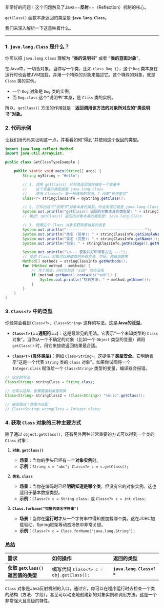 非常好的问题！这个问题触及了Java==**反射**==（Reflection）机制的核心。

`getClass()` 函数本身返回的类型是 **`java.lang.Class`**。

我们来深入解析一下这意味着什么。

---

### 1. `java.lang.Class` 是什么？

你可以把 `java.lang.Class` 理解为 **“类的说明书”** 或者 **“类的蓝图对象”**。

在Java中，一切皆对象。当你写一个类，比如 `class Dog {}`，这个 `Dog` 类本身在运行时也会被JVM加载，并用一个特殊的对象来描述它。这个特殊的对象，就是 `Class` 类的实例。

*   一个 `Dog` 对象是 `Dog` 类的实例。
*   而 `Dog.class` 这个“说明书”本身，是 `Class` 类的实例。

所以，`getClass()` 方法的作用就是：**返回调用该方法的对象所对应的“类说明书”对象。**

### 2. 代码示例

让我们用代码来证明这一点，并看看如何“得到”并使用这个返回的类型。

```java
import java.lang.reflect.Method;
import java.util.ArrayList;

public class GetClassTypeExample {

    public static void main(String[] args) {
        String myString = "Hello";

        // 1. 调用 getClass() 并将其返回值存储在一个变量中
        //    这个变量的类型就是 java.lang.Class
        //    使用 Class<?> 是一种通用的写法，? 代表“任何类型”
        Class<?> stringClassInfo = myString.getClass();

        // 2. 打印出这个“说明书”对象本身的类型，你会发现它就是 java.lang.Class
        System.out.println("getClass() 返回的对象本身的类型是: " + stringClassInfo.getClass().getName());
        // 输出: getClass() 返回的对象本身的类型是: java.lang.Class

        // 3. 使用这个 Class 对象来获取原始类的信息
        System.out.println("------------------------------------");
        System.out.println("类名 (简单): " + stringClassInfo.getSimpleName());   // 输出: String
        System.out.println("类名 (完整): " + stringClassInfo.getName());         // 输出: java.lang.String
        System.out.println("包名: " + stringClassInfo.getPackage().getName()); // 输出: java.lang

        System.out.println("\n--- 获取并打印所有方法 ---");
        // 使用 Class 对象可以获取类的所有方法、字段、构造函数等
        Method[] methods = stringClassInfo.getMethods();
        for (Method method : methods) {
            // 为了简洁，只打印包含 "sub" 的方法名
            if (method.getName().contains("sub")) {
                System.out.println("找到方法: " + method.getName());
            }
        }
    }
}
```

### 3. `Class<?>` 中的泛型

你经常会看到 `Class<?>`、`Class<String>` 这样的写法。这是**Java的泛型**。

*   **`Class<?>` (==通配符==)**：这是最常见的用法。它表示“一个未知类型的 `Class` 对象”。当你从一个不确定的对象（比如一个 `Object` 类型的变量）调用 `getClass()` 时，用它来接收返回结果最合适。

*   **`Class<T>` (具体类型)**：例如 `Class<String>`。这提供了**类型安全**。它明确表示“这是一个代表 `String` 类的 `Class` 对象”。如果你试图将一个 `Integer.class` 赋值给一个 `Class<String>` 类型的变量，编译器会报错。

```java
// 安全的写法
Class<String> stringClass = String.class;

// 也可以这样，但需要强制类型转换
Class<String> stringClass2 = (Class<String>) "hello".getClass();

// 编译错误！类型不匹配
// Class<String> wrongClass = Integer.class;
```

### 4. 获取 `Class` 对象的三种主要方式

除了通过 `object.getClass()`，还有另外两种非常重要的方式可以得到一个类的 `Class` 对象：

1.  **`对象.getClass()`**
    *   **场景**：当你的手头已经有一个**对象实例**时。
    *   **示例**：`String s = "abc"; Class<?> c = s.getClass();`

2.  **`类名.class`**
    *   **场景**：当你在编码时已经**明确知道是哪个类**，但没有它的对象实例。这也适用于基本数据类型。
    *   **示例**：`Class<?> c = String.class;` 或 `Class<?> c = int.class;`

3.  **`Class.forName("完整的类名字符串")`**
    *   **场景**：当你在**运行时**才从一个字符串中得知要加载哪个类。这在JDBC加载驱动、Spring框架等动态场景中非常关键。
    *   **示例**：`Class<?> c = Class.forName("java.lang.String");`

### 总结

| 需求 | 如何操作 | 返回的类型 |
| :--- | :--- | :--- |
| **获取 `getClass()` 返回值的类型** | 编写代码 `Class<?> c = obj.getClass();` | **`java.lang.Class<?>`** |

`Class` 对象是Java反射机制的入口，通过它，你可以在程序运行时去检查一个类的结构（方法、字段），甚至可以动态地创建新的对象实例和调用方法。这是一个非常强大且高级的特性。